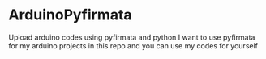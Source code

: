 # ArduinoPyfirmata
Upload arduino codes using pyfirmata and python
 I want to use pyfirmata for my arduino projects in this repo
 and you can use my codes for yourself
